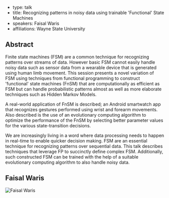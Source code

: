 - type: talk
- title: Recognizing patterns in noisy data using trainable 'Functional' State Machines
- speakers: Faisal Waris 
- affiliations: Wayne State University

## Abstract 

Finite state machines (FSM) are a common technique for recognizing patterns over streams of data. However basic FSM cannot easily handle noisy data such as sensor data from a wearable device that is generated using human limb movement. This session presents a novel variation of FSM using techniques from functional programming to construct 'functional' state machines (FnSM) that are computationally as efficient as FSM but can handle probabilistic patterns almost as well as more elaborate techniques such as Hidden Markov Models.

A real-world application of FnSM is described; an Android smartwatch app that recognizes gestures performed using wrist and forearm movements. Also described is the use of an evolutionary computing algorithm to optimize the performance of the FnSM by selecting better parameter values for the various state-transition decisions.

We are increasingly living in a word where data processing needs to happen in real-time to enable quicker decision making. FSM are an essential technique for recognizing patterns over sequential data. This talk describes techniques that leverage FP to succinctly define complex FSM. Additionally, such constructed FSM can be trained with the help of a suitable evolutionary computing algorithm to also handle noisy data.

## Faisal Waris 
<div class="row" media:type="text/omd">

<div class="medium-4 columns">
<img src="img/faisal-waris.jpg" alt="Faisal Waris"></img>
</div>

<div class="medium-8 columns" media:type="text/omd">
</div>

</div>
